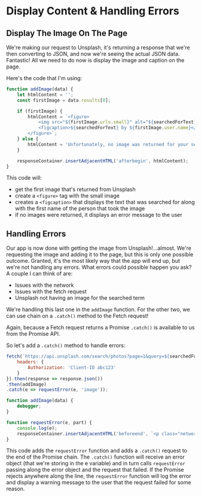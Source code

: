 # Display Content & Handling Errors

## Display The Image On The Page

We're making our request to Unsplash, it's returning a response that we're then converting to JSON, and now we're seeing the actual JSON data. Fantastic! All we need to do now is display the image and caption on the page.

Here's the code that I'm using:

```js
function addImage(data) {
    let htmlContent = '';
    const firstImage = data.results[0];

    if (firstImage) {
        htmlContent = `<figure>
            <img src="${firstImage.urls.small}" alt="${searchedForText}">
            <figcaption>${searchedForText} by ${firstImage.user.name}</figcaption>
        </figure>`;
    } else {
        htmlContent = 'Unfortunately, no image was returned for your search.'
    }

    responseContainer.insertAdjacentHTML('afterbegin', htmlContent);
}
```

This code will:

- get the first image that's returned from Unsplash
- create a `<figure>` tag with the small image
- creates a `<figcaption>` that displays the text that was searched for along with the first name of the person that took the image
- if no images were returned, it displays an error message to the user

## Handling Errors

Our app is now done with getting the image from Unsplash!...almost. We're requesting the image and adding it to the page, but this is only one possible outcome. Granted, it's the most likely way that the app will end up, but we're not handling any errors. What errors could possible happen you ask? A couple I can think of are:

- Issues with the network
- Issues with the fetch request
- Unsplash not having an image for the searched term

We're handling this last one in the `addImage` function. For the other two, we can use chain on a `.catch()` method to the Fetch request!

Again, because a Fetch request returns a Promise `.catch()` is available to us from the Promise API.

So let's add a `.catch()` method to handle errors:

```js
fetch(`https://api.unsplash.com/search/photos?page=1&query=${searchedForText}`, {
    headers: {
        Authorization: 'Client-ID abc123'
    }
}).then(response => response.json())
.then(addImage)
.catch(e => requestError(e, 'image'));

function addImage(data) {
    debugger;
}

function requestError(e, part) {
    console.log(e);
    responseContainer.insertAdjacentHTML('beforeend', `<p class="network-warning">Oh no! There was an error making a request for the ${part}.</p>`);
}
```

This code adds the `requestError` function and adds a `.catch()` request to the end of the Promise chain. The `.catch()` function will receive an error object (that we're storing in the e variable) and in turn calls `requestError` passing along the error object and the request that failed. If the Promise rejects anywhere along the line, the `requestError` function will log the error and display a warning message to the user that the request failed for some reason.